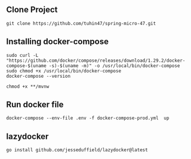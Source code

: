 
## Clone Project
```shell
git clone https://github.com/tuhin47/spring-micro-47.git
```

## Installing docker-compose

```shell
sudo curl -L "https://github.com/docker/compose/releases/download/1.29.2/docker-compose-$(uname -s)-$(uname -m)" -o /usr/local/bin/docker-compose
sudo chmod +x /usr/local/bin/docker-compose
docker-compose --version
```

```shell
chmod +x **/mvnw
```

## Run docker file 
```shell
docker-compose --env-file .env -f docker-compose-prod.yml  up
```

## lazydocker

```shell
go install github.com/jesseduffield/lazydocker@latest
```
